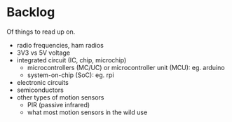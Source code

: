 # Backlog

Of things to read up on.

- radio frequencies, ham radios
- 3V3 vs 5V voltage
- integrated circuit (IC, chip, microchip)
  - microcontrollers (MC/UC) or microcontroller unit (MCU): eg. arduino
  - system-on-chip (SoC): eg. rpi
- electronic circuits
- semiconductors
- other types of motion sensors
  - PIR (passive infrared)
  - what most motion sensors in the wild use